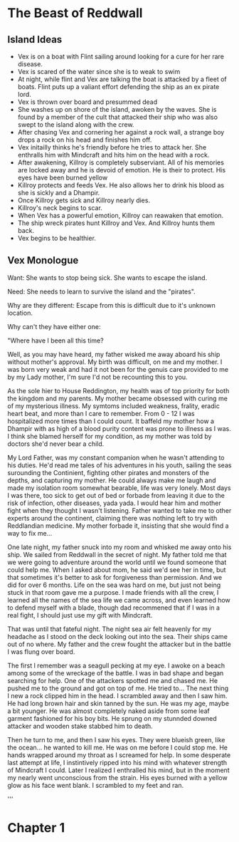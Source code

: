 # The Beast of Reddwall

## Island Ideas

- Vex is on a boat with Flint sailing around looking for a cure for her rare disease.
- Vex is scared of the water since she is to weak to swim
- At night, while flint and Vex are talking the boat is attacked by a fleet of boats. Flint puts up a valiant effort defending the ship as an ex pirate lord.
- Vex is thrown over board and presummed dead
- She washes up on shore of the island, awoken by the waves. She is found by a member of the cult that attacked their ship who was also swept to the island along with the crew.
- After chasing Vex and cornering her against a rock wall, a strange boy drops a rock on his head and finishes him off.
- Vex initailly thinks he's friendly before he tries to attack her. She enthralls him with Mindcraft and hits him on the head with a rock.
- After awakening, Killroy is completely subserviant.  All of his memories are locked away and he is devoid of emotion. He is their to protect. His eyes have been burned yellow
- Killroy protects and feeds Vex. He also allows her to drink his blood as she is sickly and a Dhampir.
- Once Killroy gets sick and Killroy nearly dies.
- Killroy's neck begins to scar.
- When Vex has a powerful emotion, Killroy can reawaken that emotion.
- The ship wreck pirates hunt Killroy and Vex. And Killroy hunts them back.
- Vex begins to be healthier.

## Vex Monologue

Want: She wants to stop being sick. She wants to escape the island.

Need: She needs to learn to survive the island and the "pirates".

Why are they different: Escape from this is difficult due to it's unknown location.

Why can't they have either one:

"Where have I been all this time? 

Well, as you may have heard, my father wisked me away aboard his ship without mother's approval. My birth was difficult, on me and my mother. I was born very weak and had it not been for the genuis care provided to me by my Lady mother, I'm sure I'd not be recounting this to you.

As the sole hier to House Reddington, my health was of top priority for both the kingdom and my parents. My mother became obsessed with curing me of my mysterious illness. My symtoms included weakness, frality, eradic heart beat, and more than I care to remember. From 0 - 12 I was hospitalized more times than I could count. It baffeld my mother how a Dhampir with as high of a blood purity content was prone to illness as I was. I think she blamed herself for my condition, as my mother was told by doctors she'd never bear a child. 

My Lord Father, was my constant companion when he wasn't attending to his duties. He'd read me tales of his adventures in his youth, sailing the seas surounding the Continient, fighting other pirates and monsters of the depths, and capturing my mother. He could always make me laugh and made my isolation room somewhat bearable, life was very lonely. Most days I was there, too sick to get out of bed or forbade from leaving it due to the risk of infection, other diseases, yada yada. I would hear him and mother fight when they thought I wasn't listening. Father wanted to take me to other experts around the continent, claiming there was nothing left to try with Reddlandian medicine. My mother forbade it, insisting that she would find a way to fix me...

One late night, my father snuck into my room and whisked me away onto his ship. We sailed from Reddwall in the secret of night. My father told me that we were going to adventure around the world until we found someone that could help me. When I asked about mom, he said we'd see her in time, but that sometimes it's better to ask for forgiveness than permission. And we did for over 6 months. Life on the sea was hard on me, but just not being stuck in that room gave me a purpose. I made friends with all the crew, I learned all the names of the sea life we came across, and even learned how to defend myself with a blade, though dad recommened that if I was in a real fight, I should just use my gift with Mindcraft.

That was until that fateful night. The night sea air felt heavenly for my headache as I stood on the deck looking out into the sea. Their ships came out of no where. My father and the crew fought the attacker but in the battle I was flung over board.

The first I remember was a seagull pecking at my eye. I awoke on a beach among some of the wreckage of the battle. I was in bad shape and began searching for help. One of the attackers spotted me and chased me. He pushed me to the ground and got on top of me. He tried to... The next thing I new a rock clipped him in the head. I scrambled away and then I saw him. He had long brown hair and skin tanned by the sun. He was my age, maybe a bit younger. He was almost completely naked aside from some leaf garment fashioned for his boy bits. He sprung on my stunnded downed attacker and wooden stake stabbed him to death.

Then he turn to me, and then I saw his eyes. They were blueish green, like the ocean... he wanted to kill me. He was on me before I could stop me. He hands wrapped around my throat as I screamed for help. In some desperate last attempt at life, I instintively ripped into his mind with whatever strength of Mindcraft I could. Later I realized I enthralled his mind, but in the moment my nearly went unconscious from the strain. His eyes burned with a yellow glow as his face went blank. I scrambled to my feet and ran. 


'''


# Chapter 1
